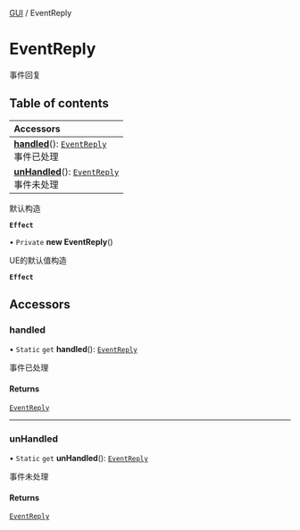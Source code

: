 [GUI](../groups/GUI.GUI.md) / EventReply

# EventReply <Badge type="tip" text="Class" /> <Score text="EventReply" />

事件回复

## Table of contents

| Accessors |
| :-----|
| **[handled](UI.EventReply.md#handled)**(): [`EventReply`](UI.EventReply.md) <br> 事件已处理|
| **[unHandled](UI.EventReply.md#unhandled)**(): [`EventReply`](UI.EventReply.md) <br> 事件未处理|

默认构造

**`Effect`**


• `Private` **new EventReply**()

UE的默认值构造

**`Effect`**


## Accessors

### handled <Score text="handled" /> 

• `Static` `get` **handled**(): [`EventReply`](UI.EventReply.md) <Badge type="tip" text="client" />

事件已处理


#### Returns

[`EventReply`](UI.EventReply.md)

___

### unHandled <Score text="unHandled" /> 

• `Static` `get` **unHandled**(): [`EventReply`](UI.EventReply.md) <Badge type="tip" text="client" />

事件未处理


#### Returns

[`EventReply`](UI.EventReply.md)
